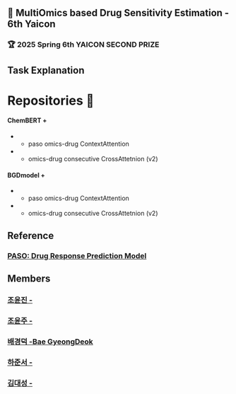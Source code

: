 ## 💊 MultiOmics based Drug Sensitivity Estimation - 6th Yaicon
### 🏆 2025 Spring 6th YAICON SECOND PRIZE


## Task Explanation



# Repositories 👀

#### ChemBERT + 
- + paso omics-drug ContextAttention
- + omics-drug consecutive CrossAttetnion (v2)

#### BGDmodel +
- + paso omics-drug ContextAttention
- + omics-drug consecutive CrossAttetnion (v2)



## Reference
### [PASO: Drug Response Prediction Model](https://github.com/queryang/PASO)

## Members
### [조윤진 -](https://github.com/bgduck33)

### [조윤주 -](https://github.com/bgduck33)

### [배경덕 -Bae GyeongDeok](https://github.com/bgduck33)

### [하준서 -](https://github.com/bgduck33)

### [김대성 -](https://github.com/bgduck33)
